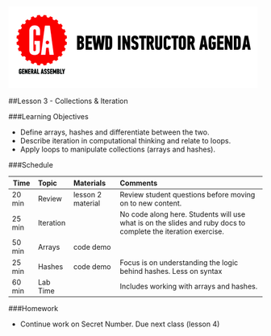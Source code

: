 
![GeneralAssemb.ly](../assets/ICL_icons/instr_agenda.png)


##Lesson 3 - Collections & Iteration 


###Learning Objectives

*	Define arrays, hashes and differentiate between the two.
*	Describe iteration in computational thinking and relate to loops.
*	Apply loops to manipulate collections  (arrays and hashes). 



###Schedule


| Time        | Topic| Materials| Comments |
| ------------- |:-------------|:-------------------|:-------------------|
| 20 min | Review| lesson 2 material|Review student questions before moving on to new content.| 
| 25 min | Iteration | | No code along here. Students will use what is on the slides and ruby docs to complete the iteration exercise.|
| 50 min | Arrays|code demo | |
| 25 min | Hashes | code demo | Focus is on understanding the logic behind hashes. Less on syntax|
| 60 min | Lab Time|| Includes working with arrays and hashes. |



###Homework

-	Continue work on Secret Number. Due next class (lesson 4)


